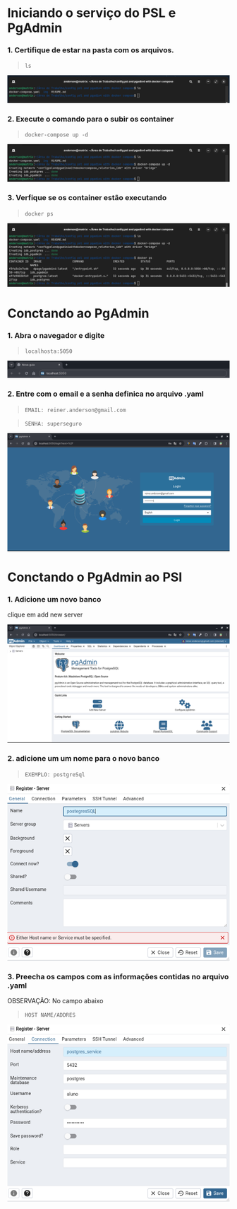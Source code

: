 # Iniciando o serviço do PSL e PgAdmin

### 1. Certifique de estar na pasta com os arquivos. 

> `ls`

![Texto Alternativo da Imagem](img/Captura%20de%20tela%20de%202024-03-17%2020-24-38.png)

### 2. Execute o comando para o subir os container

> `docker-compose up -d`

![Texto Alternativo da Imagem](img/Captura%20de%20tela%20de%202024-03-17%2020-26-40.png)

### 3. Verfique se os container estão executando

> `docker ps`

![Texto Alternativo da Imagem](img/Captura%20de%20tela%20de%202024-03-17%2020-27-05.png)


# Conctando ao PgAdmin


### 1. Abra o navegador e digite 

> `localhosta:5050`

![Texto Alternativo da Imagem](img/Captura%20de%20tela%20de%202024-03-17%2020-28-46.png)

### 2. Entre com o email e a senha definica no arquivo .yaml

> `EMAIL: reiner.anderson@gmail.com`

> `SENHA: superseguro`


![Texto Alternativo da Imagem](img/Captura%20de%20tela%20de%202024-03-17%2020-29-11.png)


# Conctando o PgAdmin ao PSl

### 1. Adicione um novo banco

clique em add new server

![Texto Alternativo da Imagem](img/Captura%20de%20tela%20de%202024-03-17%2020-29-33.png)

### 2. adicione um um nome para o novo banco

> `EXEMPLO: postgreSql`

![Texto Alternativo da Imagem](img/Captura%20de%20tela%20de%202024-03-17%2020-30-32.png)


### 3. Preecha os campos com as informações contidas no arquivo .yaml

OBSERVAÇÃO: No campo abaixo 
> `HOST NAME/ADDRES`

![Texto Alternativo da Imagem](img/Captura%20de%20tela%20de%202024-03-17%2020-32-19.png)